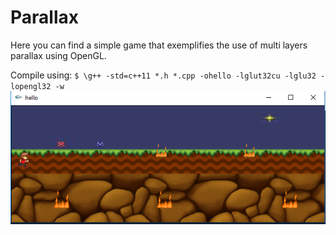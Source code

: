 # Parallax 
Here you can find a simple game that exemplifies the use of multi layers parallax using OpenGL. 

Compile using:
`$ \g++ -std=c++11 *.h *.cpp -ohello -lglut32cu -lglu32 -lopengl32 -w`
![Screenshot](https://raw.githubusercontent.com/schneiderl/problems-solved/master/Unisinos/PG2017/parallaxExample/parallax_game.png)
